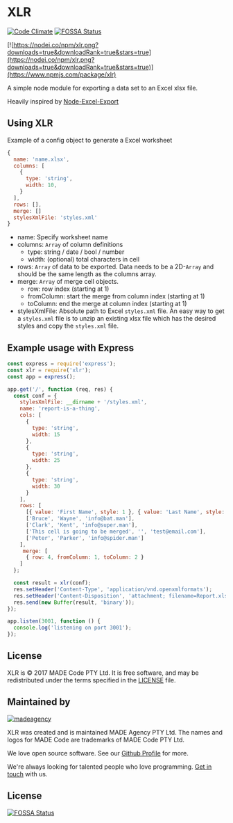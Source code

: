 # XLR
[![Code Climate](https://codeclimate.com/repos/58a2efd0c075372cbb00271c/badges/51daec96fa87c65918c5/gpa.svg)](https://codeclimate.com/repos/58a2efd0c075372cbb00271c/feed)
[![FOSSA Status](https://app.fossa.io/api/projects/git%2Bhttps%3A%2F%2Fgithub.com%2Fmadeagency%2Fxlr.svg?type=shield)](https://app.fossa.io/projects/git%2Bhttps%3A%2F%2Fgithub.com%2Fmadeagency%2Fxlr?ref=badge_shield)

[![https://nodei.co/npm/xlr.png?downloads=true&downloadRank=true&stars=true](https://nodei.co/npm/xlr.png?downloads=true&downloadRank=true&stars=true)](https://www.npmjs.com/package/xlr)

A simple node module for exporting a data set to an Excel xlsx file.

Heavily inspired by [Node-Excel-Export](https://github.com/functionscope/Node-Excel-Export)

## Using XLR

Example of a config object to generate a Excel worksheet
```javascript
{
  name: 'name.xlsx',
  columns: [
    {
      type: 'string',
      width: 10,
    }
  ],
  rows: [],
  merge: []
  stylesXmlFile: 'styles.xml'
}
```

- name: Specify worksheet name
- columns: `Array` of column definitions
  - type: string / date / bool / number
  - width: (optional) total characters in cell
- rows: `Array` of data to be exported. Data needs to be a 2D-`Array` and should be the same length as the columns array.
- merge: `Array` of merge cell objects.
  - row: row index (starting at 1)
  - fromColumn: start the merge from column index (starting at 1)
  - toColumn: end the merge at column index (starting at 1)
- stylesXmlFile: Absolute path to Excel `styles.xml` file. An easy way to get a `styles.xml` file is to unzip an existing xlsx file which has the desired styles and copy the `styles.xml` file.

## Example usage with Express

```javascript
const express = require('express');
const xlr = require('xlr');
const app = express();

app.get('/', function (req, res) {
  const conf = {
    stylesXmlFile: __dirname + '/styles.xml',
    name: 'report-is-a-thing',
    cols: [
      {
        type: 'string',
        width: 15
      },
      {
        type: 'string',
        width: 25
      },
      {
        type: 'string',
        width: 30
      }
    ],
    rows: [
      [{ value: 'First Name', style: 1 }, { value: 'Last Name', style: 1 }, { value: 'Email', style: 1 }],
      ['Bruce', 'Wayne', 'info@bat.man'],
      ['Clark', 'Kent', 'info@super.man'],
      ['This cell is going to be merged', '', 'test@email.com'],
      ['Peter', 'Parker', 'info@spider.man']
    ],
     merge: [
      { row: 4, fromColumn: 1, toColumn: 2 } 
    ]
  };

  const result = xlr(conf);
  res.setHeader('Content-Type', 'application/vnd.openxmlformats');
  res.setHeader('Content-Disposition', 'attachment; filename=Report.xlsx');
  res.send(new Buffer(result, 'binary'));
});

app.listen(3001, function () {
  console.log('listening on port 3001');
});
```

License
-------

XLR is © 2017 MADE Code PTY Ltd.
It is free software, and may be redistributed under the terms specified in the [LICENSE] file.

[LICENSE]: LICENSE

Maintained by
----------------

[![madeagency](https://www.made.co.za/logo.png)](https://www.made.co.za?utm_source=github)

XLR was created and is maintained MADE Agency PTY Ltd.
The names and logos for MADE Code are trademarks of MADE Code PTY Ltd.

We love open source software. See our [Github Profile](https://github.com/madeagency) for more.

We're always looking for talented people who love programming. [Get in touch] with us.

[Get in touch]: https://www.made.co.za?utm_source=github



## License
[![FOSSA Status](https://app.fossa.io/api/projects/git%2Bhttps%3A%2F%2Fgithub.com%2Fmadeagency%2Fxlr.svg?type=large)](https://app.fossa.io/projects/git%2Bhttps%3A%2F%2Fgithub.com%2Fmadeagency%2Fxlr?ref=badge_large)